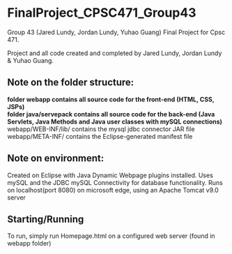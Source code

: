 # FinalProject_CPSC471_Group43
Group 43 (Jared Lundy, Jordan Lundy, Yuhao Guang) Final Project for Cpsc 471.

Project and all code created and completed by Jared Lundy, Jordan Lundy & Yuhao Guang.

## Note on the folder structure:
<b>folder webapp contains all source code for the front-end (HTML, CSS, JSPs) <br>
folder java/servepack contains all source code for the back-end (Java Servlets, Java Methods and Java user classes with mySQL connections)</b>
<br> webapp/WEB-INF/lib/ contains the mysql jdbc connector JAR file 
<br> webapp/META-INF/ contains the Eclipse-generated manifest file

## Note on environment:
Created on Eclipse with Java Dynamic Webpage plugins installed. Uses mySQL and the JDBC mySQL Connectivity for database functionality. Runs on localhost(port 8080) on microsoft edge, using an Apache Tomcat v9.0 server

## Starting/Running
To run, simply run Homepage.html on a configured web server (found in webapp folder)
